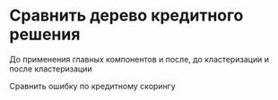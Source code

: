 # Сравнить дерево кредитного решения

До применения главных компонентов и после, до кластеризации и после кластеризации

Сравнить ошибку по кредитному скорингу
